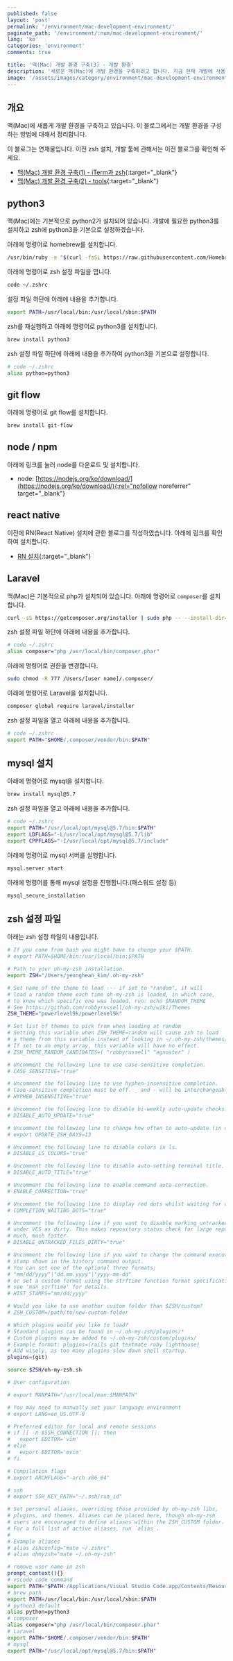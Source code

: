 ```yaml
---
published: false
layout: 'post'
permalink: '/environment/mac-development-environment/'
paginate_path: '/environment/:num/mac-development-environment/'
lang: 'ko'
categories: 'environment'
comments: true

title: '맥(Mac) 개발 환경 구축(3) - 개발 환경'
description: '새로운 맥(Mac)에 개발 환경을 구축하려고 합니다. 지금 현재 개발에 사용하고 개발 환경을 설정하는 방법에 대해서 설명합니다.'
image: '/assets/images/category/environment/mac-development-environment/background.jpg'
---
```


## 개요
맥(Mac)에 새롭게 개발 환경을 구축하고 있습니다. 이 블로그에서는 개발 환경을 구성하는 방법에 대해서 정리합니다.

이 블로그는 연재물입니다. 이전 zsh 설치, 개발 툴에 관해서는 이전 블로그를 확인해 주세요.

- [맥(Mac) 개발 환경 구축(1) - iTerm과 zsh]({{site.url}}/{{page.categories}}/mac-iterm-zsh/){:target="_blank"}
- [맥(Mac) 개발 환경 구축(2) - tools]({{site.url}}/{{page.categories}}/mac-iterm-zsh/){:target="_blank"}


## python3
맥(Mac)에는 기본적으로 python2가 설치되어 있습니다. 개발에 필요한 python3를 설치하고 zsh에 python3을 기본으로 설정하겠습니다.

아래에 명령어로 homebrew를 설치합니다.

```bash
/usr/bin/ruby -e "$(curl -fsSL https://raw.githubusercontent.com/Homebrew/install/master/install)"
```

아래에 명령어로 zsh 설정 파일을 엽니다.

```bash
code ~/.zshrc
```

설정 파일 하단에 아래에 내용을 추가합니다.

```bash
export PATH=/usr/local/bin:/usr/local/sbin:$PATH
```

zsh를 재실행하고 아래에 명령어로 python3를 설치합니다.

```bash
brew install python3
```

zsh 설정 파일 하단에 아래에 내용을 추가하여 python3을 기본으로 설정합니다.

```bash
# code ~/.zshrc
alias python=python3
```

## git flow
아래에 명령어로 git flow를 설치합니다.

```bash
brew install git-flow
```

## node / npm
아래에 링크를 눌러 node를 다운로드 및 설치합니다.

- node: [https://nodejs.org/ko/download/](https://nodejs.org/ko/download/){:rel="nofollow noreferrer" target="_blank"}


## react native
이전에 RN(React Native) 설치에 관한 블로그를 작성하였습니다. 아래에 링크를 확인하여 설치합니다.

- [RN 설치]({{site.url}}/react-native/installation/){:target="_blank"}


## Laravel
맥(Mac)은 기본적으로 php가 설치되어 있습니다. 아래에 명령어로 ```composer```를 설치합니다.

```bash
curl -sS https://getcomposer.org/installer | sudo php -- --install-dir=/usr/local/bin/
```

zsh 설정 파일 하단에 아래에 내용을 추가합니다.

```bash
# code ~/.zshrc
alias composer="php /usr/local/bin/composer.phar"
```

아래에 명령어로 권한을 변경합니다.

```bash
sudo chmod -R 777 /Users/[user name]/.composer/
```

아래에 명령어로 Laravel을 설치합니다.

```bash
composer global require laravel/installer
```

zsh 설정 파일을 열고 아래에 내용을 추가합니다.

```bash
# code ~/.zshrc
export PATH="$HOME/.composer/vendor/bin:$PATH"
```

## mysql 설치
아래에 명령어로 mysql을 설치합니다.

```bash
brew install mysql@5.7
```

zsh 설정 파일을 열고 아래에 내용을 추가합니다.

```bash
# code ~/.zshrc
export PATH="/usr/local/opt/mysql@5.7/bin:$PATH"
export LDFLAGS="-L/usr/local/opt/mysql@5.7/lib"
export CPPFLAGS="-I/usr/local/opt/mysql@5.7/include"
```

아래에 명령어로 mysql 서버를 실행합니다.

```bash
mysql.server start
```

아래에 명령어를 통해 mysql 설정을 진행합니다.(패스워드 설정 등)

```bash
mysql_secure_installation
```

## zsh 설정 파일
아래는 zsh 설정 파일의 내용입니다.

```bash
# If you come from bash you might have to change your $PATH.
# export PATH=$HOME/bin:/usr/local/bin:$PATH

# Path to your oh-my-zsh installation.
export ZSH="/Users/jeonghean_kim/.oh-my-zsh"

# Set name of the theme to load --- if set to "random", it will
# load a random theme each time oh-my-zsh is loaded, in which case,
# to know which specific one was loaded, run: echo $RANDOM_THEME
# See https://github.com/robbyrussell/oh-my-zsh/wiki/Themes
ZSH_THEME="powerlevel9k/powerlevel9k"

# Set list of themes to pick from when loading at random
# Setting this variable when ZSH_THEME=random will cause zsh to load
# a theme from this variable instead of looking in ~/.oh-my-zsh/themes/
# If set to an empty array, this variable will have no effect.
# ZSH_THEME_RANDOM_CANDIDATES=( "robbyrussell" "agnoster" )

# Uncomment the following line to use case-sensitive completion.
# CASE_SENSITIVE="true"

# Uncomment the following line to use hyphen-insensitive completion.
# Case-sensitive completion must be off. _ and - will be interchangeable.
# HYPHEN_INSENSITIVE="true"

# Uncomment the following line to disable bi-weekly auto-update checks.
# DISABLE_AUTO_UPDATE="true"

# Uncomment the following line to change how often to auto-update (in days).
# export UPDATE_ZSH_DAYS=13

# Uncomment the following line to disable colors in ls.
# DISABLE_LS_COLORS="true"

# Uncomment the following line to disable auto-setting terminal title.
# DISABLE_AUTO_TITLE="true"

# Uncomment the following line to enable command auto-correction.
# ENABLE_CORRECTION="true"

# Uncomment the following line to display red dots whilst waiting for completion.
# COMPLETION_WAITING_DOTS="true"

# Uncomment the following line if you want to disable marking untracked files
# under VCS as dirty. This makes repository status check for large repositories
# much, much faster.
# DISABLE_UNTRACKED_FILES_DIRTY="true"

# Uncomment the following line if you want to change the command execution time
# stamp shown in the history command output.
# You can set one of the optional three formats:
# "mm/dd/yyyy"|"dd.mm.yyyy"|"yyyy-mm-dd"
# or set a custom format using the strftime function format specifications,
# see 'man strftime' for details.
# HIST_STAMPS="mm/dd/yyyy"

# Would you like to use another custom folder than $ZSH/custom?
# ZSH_CUSTOM=/path/to/new-custom-folder

# Which plugins would you like to load?
# Standard plugins can be found in ~/.oh-my-zsh/plugins/*
# Custom plugins may be added to ~/.oh-my-zsh/custom/plugins/
# Example format: plugins=(rails git textmate ruby lighthouse)
# Add wisely, as too many plugins slow down shell startup.
plugins=(git)

source $ZSH/oh-my-zsh.sh

# User configuration

# export MANPATH="/usr/local/man:$MANPATH"

# You may need to manually set your language environment
# export LANG=en_US.UTF-8

# Preferred editor for local and remote sessions
# if [[ -n $SSH_CONNECTION ]]; then
#   export EDITOR='vim'
# else
#   export EDITOR='mvim'
# fi

# Compilation flags
# export ARCHFLAGS="-arch x86_64"

# ssh
# export SSH_KEY_PATH="~/.ssh/rsa_id"

# Set personal aliases, overriding those provided by oh-my-zsh libs,
# plugins, and themes. Aliases can be placed here, though oh-my-zsh
# users are encouraged to define aliases within the ZSH_CUSTOM folder.
# For a full list of active aliases, run `alias`.
#
# Example aliases
# alias zshconfig="mate ~/.zshrc"
# alias ohmyzsh="mate ~/.oh-my-zsh"

# remove user name in zsh
prompt_context(){}
# vscode code command
export PATH="$PATH:/Applications/Visual Studio Code.app/Contents/Resources/app/bin"
# brew path
export PATH=/usr/local/bin:/usr/local/sbin:$PATH
# python3 default
alias python=python3
# composer
alias composer="php /usr/local/bin/composer.phar"
# Laravel
export PATH="$HOME/.composer/vendor/bin:$PATH"
# mysql
export PATH="/usr/local/opt/mysql@5.7/bin:$PATH"
```

